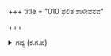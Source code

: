 +++
title = "010 ಫಲಿತ ಶಾಳೀವನವ"

+++

<details><summary>ಗದ್ಯ (ಕ.ಗ.ಪ) </summary>

10. ತೆನೆ ಬಿಟ್ಟ ಬತ್ತದ ಗದ್ದೆಯ ಪೈರಿನ ಮೇಲೆ ಕುಳಿತ ಗಿಣಿಗಳೋ, ತಾವರೆಯ ಸಮೂಹದ ಮೇಲೆ ಮುತ್ತಿದ ಮರಿದುಂಬಿಗಳೋ, ಎನ್ನುವಂತೆ ವೃಷಸೇನನ ಬಾಣಗಳು ಭೀಮನ ಕುದುರೆಗಳ ಮೇಲೆ ಆಕ್ರಮಣ ಮಾಡಿದವು. ಅವನ ಸಾರಥಿಯ ದೇಹದ ಮೇಲೆ ಇನ್ನು ಏನು ಭೀಮನ ಅಂಗೋಪಂಗಗಳಲ್ಲ್ಲಿಯೂ  ಚುಚ್ಚಿಕೊಂಡವು.
</details>
